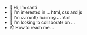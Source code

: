 - 👋 Hi, I’m santi
- 👀 I’m interested in ... html, css and js
- 🌱 I’m currently learning ... html
- 💞️ I’m looking to collaborate on ... 
- 📫 How to reach me ... 

<!---
santiabril100408santi/santiabril100408santi is a ✨ special ✨ repository because its `README.md` (this file) appears on your GitHub profile.
You can click the Preview link to take a look at your changes.
--->
